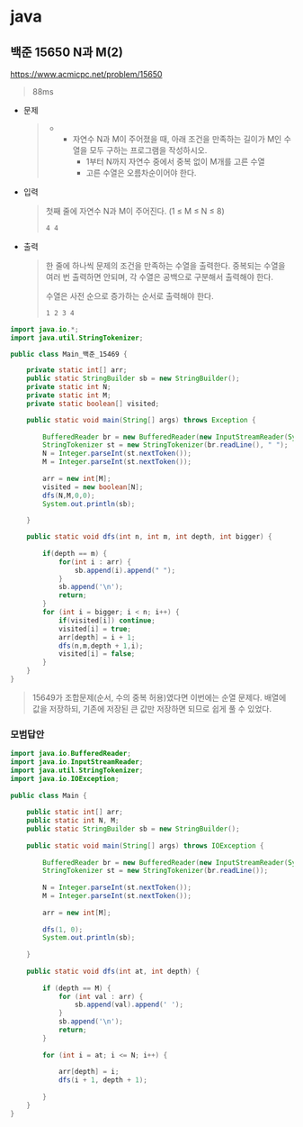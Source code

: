 # java

## 백준 15650 N과 M(2)

https://www.acmicpc.net/problem/15650



> 88ms



* 문제

  > - - 자연수 N과 M이 주어졌을 때, 아래 조건을 만족하는 길이가 M인 수열을 모두 구하는 프로그램을 작성하시오.
  >     - 1부터 N까지 자연수 중에서 중복 없이 M개를 고른 수열
  >     - 고른 수열은 오름차순이어야 한다.

* 입력

  > 첫째 줄에 자연수 N과 M이 주어진다. (1 ≤ M ≤ N ≤ 8)
  >
  > ```bash
  > 4 4
  > ```

* 출력

  > 한 줄에 하나씩 문제의 조건을 만족하는 수열을 출력한다. 중복되는 수열을 여러 번 출력하면 안되며, 각 수열은 공백으로 구분해서 출력해야 한다.
  >
  > 수열은 사전 순으로 증가하는 순서로 출력해야 한다.
  >
  > ```bash
  > 1 2 3 4
  > ```

```java
import java.io.*;
import java.util.StringTokenizer;

public class Main_백준_15469 {

	private static int[] arr;
	public static StringBuilder sb = new StringBuilder();
	private static int N;
	private static int M;
	private static boolean[] visited;

	public static void main(String[] args) throws Exception {
		
		BufferedReader br = new BufferedReader(new InputStreamReader(System.in));
		StringTokenizer st = new StringTokenizer(br.readLine(), " ");
		N = Integer.parseInt(st.nextToken());
		M = Integer.parseInt(st.nextToken());
		
		arr = new int[M];
		visited = new boolean[N];
		dfs(N,M,0,0);
		System.out.println(sb);
		
	}

	public static void dfs(int n, int m, int depth, int bigger) {
		
		if(depth == m) {
			for(int i : arr) {
				sb.append(i).append(" ");
			}
			sb.append('\n');
			return;
		}
		for (int i = bigger; i < n; i++) {
			if(visited[i]) continue;
			visited[i] = true;
			arr[depth] = i + 1;
			dfs(n,m,depth + 1,i);
			visited[i] = false;
		}
	}
}

```

> 15649가 조합문제(순서, 수의 중복 허용)였다면 이번에는 순열 문제다. 배열에 값을 저장하되, 기존에 저장된 큰 값만 저장하면 되므로 쉽게 풀 수 있었다.



### 모범답안

```java
import java.io.BufferedReader;
import java.io.InputStreamReader;
import java.util.StringTokenizer;
import java.io.IOException;
 
public class Main {
 
	public static int[] arr;
	public static int N, M;
	public static StringBuilder sb = new StringBuilder();
 
	public static void main(String[] args) throws IOException {
 
		BufferedReader br = new BufferedReader(new InputStreamReader(System.in));
		StringTokenizer st = new StringTokenizer(br.readLine());
 
		N = Integer.parseInt(st.nextToken());
		M = Integer.parseInt(st.nextToken());
 
		arr = new int[M];
        
		dfs(1, 0);
		System.out.println(sb);
 
	}
 
	public static void dfs(int at, int depth) {
 
		if (depth == M) {
			for (int val : arr) {
				sb.append(val).append(' ');
			}
			sb.append('\n');
			return;
		}
        
		for (int i = at; i <= N; i++) {
 
			arr[depth] = i;
			dfs(i + 1, depth + 1);
 
		}
	}
}
```

> 



